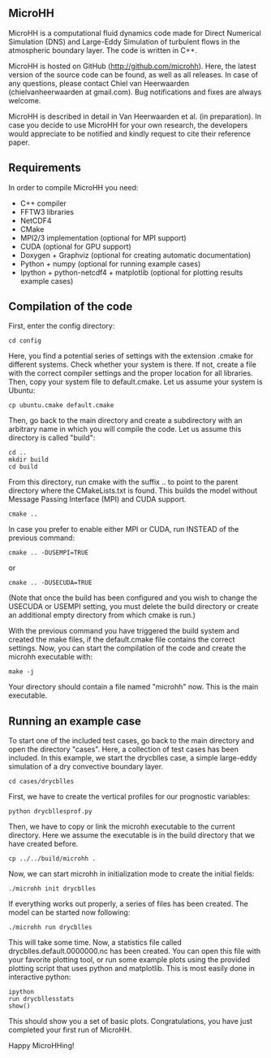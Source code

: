 MicroHH
-------
MicroHH is a computational fluid dynamics code made for Direct Numerical Simulation (DNS) and Large-Eddy Simulation of turbulent flows in the atmospheric boundary layer. The code is written in C++.

MicroHH is hosted on GitHub (http://github.com/microhh). Here, the latest version of the source code can be found, as well as all releases. In case of any questions, please contact Chiel van Heerwaarden (chielvanheerwaarden at gmail.com). Bug notifications and fixes are always welcome.

MicroHH is described in detail in Van Heerwaarden et al. (in preparation). In case you decide to use MicroHH for your own research, the developers would appreciate to be notified and kindly request to cite their reference paper.

Requirements
------------
In order to compile MicroHH you need:
* C++ compiler
* FFTW3 libraries
* NetCDF4
* CMake
* MPI2/3 implementation (optional for MPI support)
* CUDA (optional for GPU support)
* Doxygen + Graphviz (optional for creating automatic documentation)
* Python + numpy (optional for running example cases)
* Ipython + python-netcdf4 + matplotlib (optional for plotting results example cases)

Compilation of the code
-----------------------
First, enter the config directory: 

    cd config

Here, you find a potential series of settings with the extension .cmake for different systems. Check whether your system is there. If not, create a file with the correct compiler settings and the proper location for all libraries. Then, copy your system file to default.cmake. Let us assume your system is Ubuntu:

    cp ubuntu.cmake default.cmake

Then, go back to the main directory and create a subdirectory with an arbitrary name in which you will compile the code. Let us assume this directory is called "build":

    cd ..  
    mkdir build  
    cd build   

From this directory, run cmake with the suffix .. to point to the parent directory where the CMakeLists.txt is found. This builds the model without Message Passing Interface (MPI) and CUDA support.

    cmake ..

In case you prefer to enable either MPI or CUDA, run INSTEAD of the previous command:
    
    cmake .. -DUSEMPI=TRUE

or

    cmake .. -DUSECUDA=TRUE

(Note that once the build has been configured and you wish to change the USECUDA or USEMPI setting, you must delete the build directory or create an additional empty directory from which cmake is run.)

With the previous command you have triggered the build system and created the make files, if the default.cmake file contains the correct settings. Now, you can start the compilation of the code and create the microhh executable with:

    make -j

Your directory should contain a file named "microhh" now. This is the main executable.

Running an example case
-----------------------
To start one of the included test cases, go back to the main directory and  open the directory "cases". Here, a collection of test cases has been included. In this example, we start the drycblles case, a simple large-eddy simulation of a dry convective boundary layer.

    cd cases/drycblles

First, we have to create the vertical profiles for our prognostic variables:

    python drycbllesprof.py

Then, we have to copy or link the microhh executable to the current directory. Here we assume the executable is in the build directory that we have created before.

    cp ../../build/microhh .

Now, we can start microhh in initialization mode to create the initial fields:

    ./microhh init drycblles

If everything works out properly, a series of files has been created. The model can be started now following:

    ./microhh run drycblles

This will take some time. Now, a statistics file called drycblles.default.0000000.nc has been created. You can open this file with your favorite plotting tool, or run some example plots using the provided plotting script that uses python and matplotlib. This is most easily done in interactive python:

    ipython  
    run drycbllesstats  
    show()  

This should show you a set of basic plots. Congratulations, you have just completed your first run of MicroHH.

Happy MicroHHing!

